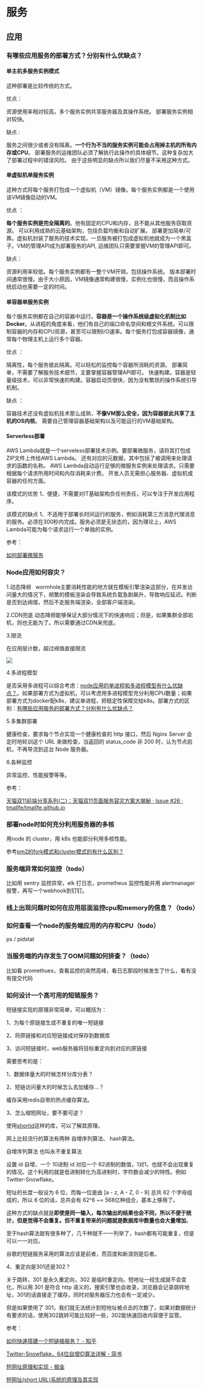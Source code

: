 # 服务

## 应用

### 有哪些应用服务的部署方式？分别有什么优缺点？

#### 单主机多服务实例模式
这种部署是比较传统的方式。

优点：

资源使用率相对较高。多个服务实例共享服务器及其操作系统。
部署服务实例相对较快。

缺点 :

服务之间很少或者没有隔离。**一个行为不当的服务实例可能会占用掉主机的所有内存或CPU**。
部署服务的运维团队必须了解执行此操作的具体细节。这种复杂加大了部署过程中的错误风险。
由于这些明显的缺点所以我们尽量不采用这种方式。

#### 单虚拟机单服务实例
这种方式将每个服务打包成一个虚拟机（VM）镜像。每个服务实例都是一个使用该VM镜像启动的VM。

优点 ：

**每个服务实例是完全隔离的**。他有固定的CPU和内存，且不能从其他服务窃取资源。
可以利用成熟的云基础架构，包括负载均衡和自动扩展。
部署更加简单/可靠。虚拟机封装了服务的技术实现。一旦服务被打包成虚拟机他就成为一个黑盒子。VM的管理API成为部署服务的API, 运维团队只需要掌握VM的管理API即可。

缺点：

资源利用率较低。每个服务实例都有一整个VM开销，包括操作系统。
版本部署时间通常很慢。由于大小原因，VM镜像通常构建很慢，实例化也很慢，而且操作系统启动也需要一定的时间。

#### 单容器单服务实例
每个服务实例都在自己的容器中运行。**容器是一个操作系统级虚拟化机制比如Docker**。从进程的角度来看，他们有自己的端口命名空间和根文件系统。可以限制容器的内存和CPU资源，甚至可以限制I/O速率。每个服务打包成容器镜像，通常每个物理主机上运行多个容器。

优点 ：

隔离性，每个服务彼此隔离。可以轻松的监控每个容器所消耗的资源。
部署简单，不需要了解服务技术细节，主要掌握容器管理API即可。
快速构建。容器是轻量级技术，可以非常快速的构建。容器启动页很快，因为没有繁琐的操作系统引导机制。

缺点 ：

容器技术还没有虚拟机技术那么成熟，**不像VM那么安全，因为容器彼此共享了主机的OS内核**。
需要自己管理容器基础架构以及可能运行的VM基础架构。


#### Serverless部署
AWS Lambda就是一个serveless部署技术示例。要部署微服务，请将其打包成ZIP文件上传给AWS Lambda。
还有对应的元数据，其中包括了被调用来处理请求的函数的名称。
AWS Lambda自动运行足够的微服务实例来处理请求。只需要根据每个请求所用时间和内存消耗来计费。
开发人员无需担心服务器、虚拟机或容器的任何方面。

该模式的优势
1、便捷，不需要对IT基础架构负任何责任，可以专注于开发应用程序。

该模式的缺点
1、不适用于部署长时间运行的服务，例如消耗第三方消息代理消息的服务。必须在300秒内完成。服务必须是无状态的，因为理论上，AWS Lambda可能为每个请求运行一个单独的实例。

参考：


[如何部署微服务](https://zhuanlan.zhihu.com/p/43832944)


### Node应用如何容灾？

1.动态降频  
wormhole主要消耗性能的地方就在模板引擎渲染这部分，在并发访问量大的情况下，频繁的模板渲染会导致系统负载急剧飙升，导致响应延迟。判断是否到达阀值，然后不走服务端渲染，全部客户端渲染。

2.CDN兜底
动态降频能够保证大部分情况下的快速响应；但是，如果集群全部宕机，则也无能为了。所以需要通过CDN来兜底。

3.限流

在应用层计数，超过阀值直接限流

<img src="https://raw.githubusercontent.com/brizer/graph-bed/master/img/20190816135521.png"/>

4.多进程模型

是否采用多进程可以综合考虑：[node应用的单进程和多进程模型有什么优缺点？](/language/node.html#node%E5%BA%94%E7%94%A8%E7%9A%84%E5%8D%95%E8%BF%9B%E7%A8%8B%E5%92%8C%E5%A4%9A%E8%BF%9B%E7%A8%8B%E6%A8%A1%E5%9E%8B%E6%9C%89%E4%BB%80%E4%B9%88%E4%BC%98%E7%BC%BA%E7%82%B9%EF%BC%9F)。如果部署方式为虚拟机，可以考虑用多进程模型充分利用CPU数量；如果部署方式为docker配k8s，建议单进程，把稳定性保障交给k8s。部署方式的区别：[有哪些应用服务的部署方式？分别有什么优缺点？](/web/fed.html#%E6%9C%89%E5%93%AA%E4%BA%9B%E5%BA%94%E7%94%A8%E6%9C%8D%E5%8A%A1%E7%9A%84%E9%83%A8%E7%BD%B2%E6%96%B9%E5%BC%8F%EF%BC%9F%E5%88%86%E5%88%AB%E6%9C%89%E4%BB%80%E4%B9%88%E4%BC%98%E7%BC%BA%E7%82%B9%EF%BC%9F)

5.多集群部署

健康检查，要求每个节点实现一个健康检查的 http 接口，然后 Nginx Server 会定时地轮训这个 URL 来做检查，当返回的 status_code 非 200 时，认为节点宕机，不再导流到这台 Node 服务器。

6.各种监控

异常监控、性能报警等等。


参考：

[天猫双11前端分享系列(二)：天猫双11页面服务容灾方案大揭秘 · Issue #26 · tmallfe/tmallfe.github.io](https://github.com/tmallfe/tmallfe.github.io/issues/26)


### 部署node时如何充分利用服务器的多核

用node 的 cluster，用 k8s 也能部分利用多核性能。

参考[pm2的fork模式和cluster模式的有什么区别？](/library/pm2.html#pm2%E7%9A%84fork%E6%A8%A1%E5%BC%8F%E5%92%8Ccluster%E6%A8%A1%E5%BC%8F%E7%9A%84%E6%9C%89%E4%BB%80%E4%B9%88%E5%8C%BA%E5%88%AB%EF%BC%9F)


### 服务端异常如何监控（todo）

比如用 sentry 监控异常，elk 打日志，prometheus 监控性能并用 alertmanager 报警，再写一个webhook到钉钉。

### 线上出现问题时如何在应用层面监控cpu和memory的信息？（todo）

### 如何查看一个node的服务端应用的内存和CPU（todo）

ps / pidstat

### 当服务端的内存发生了OOM问题如何排查？（todo）

比如看 promethues，查看监控的突然高峰，看日志那段时候发生了什么，看有没有提交代码


### 如何设计一个高可用的短链服务？

短链接实现的原理非常简单，可以概括为：

1、为每个原链接生成不重复的唯一短链接

2、将原链接和对应短链接成对保存到数据库

3、访问短链接时，web服务器将目标重定向到对应的原链接

需要思考的是：

1、数据体量大的时候怎样分库分表？

2、短链访问量大的时候怎么去加缓存…？

缓存采用redis自带的热点缓存算法。

3、怎么缩短网址，要不要可逆？

使用[shortid](https://github.com/dylang/shortid)这样的库，可以了解其原理。

网上比较流行的算法有两种 自增序列算法、 hash算法。

自增序列算法 也叫永不重复算法

设置 id 自增，一个 10进制 id 对应一个 62进制的数值，1对1，也就不会出现重复的情况。这个利用的就是低进制转化为高进制时，字符数会减少的特性。例如Twitter-Snowflake。

短址的长度一般设为 6 位，而每一位是由 [a - z, A - Z, 0 - 9] 总共 62 个字母组成的，所以 6 位的话，总共会有 62^6 ~= 568亿种组合，基本上够用了。

这种方式的缺点就是**即使是同一输入，每次输出的结果也会不同，所以不便于统计，但是觉得不会重复。但不重复带来的问题就是数据库中数量也会大量增加**。

至于hash算法就有很多种了，几千种就不一一列举了，hash都有可能重复，但是可以一一对应。

谷歌的短链服务采用的算法应该是前者，而百度和新浪则是后者。

4、重定向是301还是302？

关于跳转，301 是永久重定向，302 是临时重定向。短地址一经生成就不会变化，所以用 301 是符合 http 语义的，搜索引擎也会收录，浏览器会记录跳转地址，301的话直接走了缓存，同时对服务器压力也会有一定减少。

但是如果使用了 301，我们就无法统计到短地址被点击的次数了，如果对数据统计有要求的话，使用302跳转可能比较好一些，302能快速回收内容便于监管。


参考：

[如何快速搭建一个短链接服务？ - 知乎](https://zhuanlan.zhihu.com/p/79412187)

[Twitter-Snowflake，64位自增ID算法详解 - 简书](https://www.jianshu.com/p/54a87a7c3622)

[短网址原理和实现 - 掘金](https://juejin.im/post/5ce3ec5d6fb9a07ea712e5e0)

[短网址(short URL)系统的原理及其实现](https://hufangyun.com/2017/short-url/)


